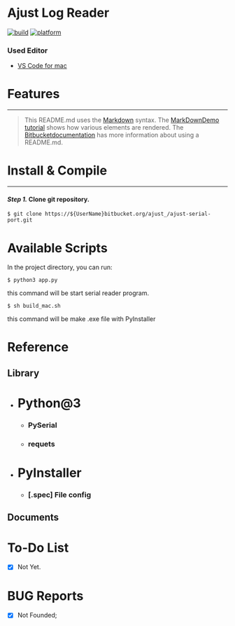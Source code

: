 
# **Ajust Log Reader**

[![build](https://img.shields.io/badge/build-passing-brightgreen.svg)](https://bitbucket.org/xengiennering/sn3d-project)  [![platform](https://img.shields.io/badge/platform-mac-lightgrey.svg)]()

### **Used Editor**

- [VS Code for mac](https://code.visualstudio.com/)

# **Features**
---

> This README.md uses the [Markdown](http://daringfireball.net/projects/markdown/) syntax. The [MarkDownDemo tutorial](https://bitbucket.org/tutorials/markdowndemo) shows how various elements are rendered. The [Bitbucketdocumentation](https://confluence.atlassian.com/bitbucket/readme-content-221449772.html) has more information about using a README.md.


# **Install & Compile**
---
#### **_Step 1._** Clone git repository.
```
$ git clone https://${UserName}bitbucket.org/ajust_/ajust-serial-port.git
```

# **Available Scripts**

In the project directory, you can run:

```
$ python3 app.py
```
this command will be start serial reader program.

```
$ sh build_mac.sh
```
this command will be make .exe file with PyInstaller

# **Reference**

## **Library**
+ # Python@3 
    - ### PySerial 
    - ### requets

+ # PyInstaller
  - ### [.spec] File config


## **Documents**

# To-Do List 

- [x] Not Yet.

# BUG Reports

- [x] Not Founded;

